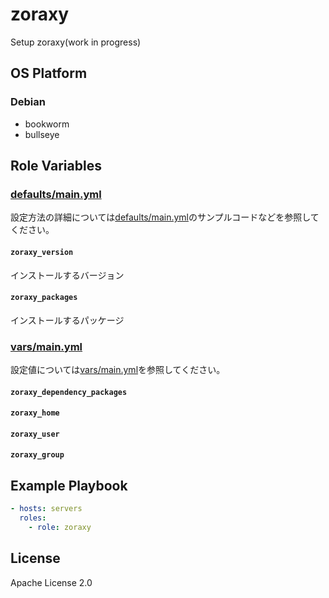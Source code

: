 zoraxy
=================

Setup zoraxy(work in progress)

OS Platform
-----------------

### Debian

- bookworm
- bullseye

Role Variables
--------------

### [defaults/main.yml](defaults/main.yml)

設定方法の詳細については[defaults/main.yml](defaults/main.yml)のサンプルコードなどを参照してください。

#### `zoraxy_version`

インストールするバージョン

#### `zoraxy_packages`

インストールするパッケージ

### [vars/main.yml](vars/main.yml)

設定値については[vars/main.yml](vars/main.yml)を参照してください。

#### `zoraxy_dependency_packages`

#### `zoraxy_home`

#### `zoraxy_user`

#### `zoraxy_group`

Example Playbook
--------------

```yaml
- hosts: servers
  roles:
    - role: zoraxy
```

License
--------------

Apache License 2.0
